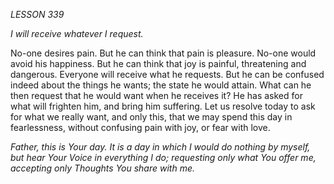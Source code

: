 *LESSON 339*

*I will receive whatever I request.*

No-one desires pain. But he can think that pain is pleasure. No-one would avoid his happiness. But he can think that joy is painful, threatening and dangerous. Everyone will receive what he requests. But he can be confused indeed about the things he wants; the state he would attain. What can he then request that he would want when he receives it? He has asked for what will frighten him, and bring him suffering. Let us resolve today to ask for what we really want, and only this, that we may spend this day in fearlessness, without confusing pain with joy, or fear with love.

_Father, this is Your day. It is a day in which I would do nothing by myself, but hear Your Voice in everything I do; requesting only what You offer me, accepting only Thoughts You share with me._